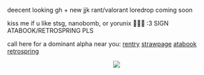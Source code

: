 deecent looking gh + new jjk rant/valorant loredrop coming soon

kiss me if u like stsg, nanobomb, or yorunix 🐺💕🎀 :3 SIGN ATABOOK/RETROSPRING PLS

call here for a dominant alpha near you:
[rentry](https://rentry.co/satorussuguru) [strawpage](https://divinedogs.straw.page) [atabook](https://blackbetta.atabook.org) [retrospring](https://retrospring.net/@suguscrush)

<p align="center">
  <img src="https://files.catbox.moe/031yqm.png">
</p>
